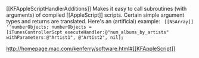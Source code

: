 [[KFAppleScriptHandlerAdditions]]
Makes it easy to call subroutines (with arguments) of compiled [[AppleScript]] scripts. Certain simple argument types and returns are translated. Here's an (artificial) example:
<code>
[[NSArray]] ''numberObjects;
numberObjects = [iTunesControllerScpt executeHandler:@"num_albums_by_artists"
                                      withParameters:@"Artist1", @"Artist2", nil];
</code>

http://homepage.mac.com/kenferry/software.html#[[KFAppleScript]]